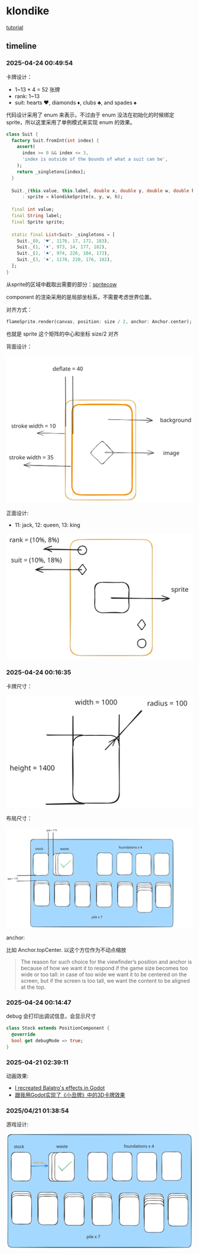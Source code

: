 # klondike

[tutorial](https://docs.flame-engine.org/latest/tutorials/klondike/klondike.html)



## timeline

### 2025-04-24 00:49:54

卡牌设计：

- 1~13 * 4 = 52 张牌
- rank: 1~13
- suit: hearts ♥, diamonds ♦, clubs ♣, and spades ♠

代码设计采用了 enum 来表示，不过由于 enum 没法在初始化的时候绑定 sprite，所以这里采用了单例模式来实现 enum 的效果。

```dart
class Suit {
  factory Suit.fromInt(int index) {
    assert(
      index >= 0 && index <= 3,
      'index is outside of the bounds of what a suit can be',
    );
    return _singletons[index];
  }

  Suit._(this.value, this.label, double x, double y, double w, double h)
      : sprite = klondikeSprite(x, y, w, h);

  final int value;
  final String label;
  final Sprite sprite;

  static final List<Suit> _singletons = [
    Suit._(0, '♥', 1176, 17, 172, 183),
    Suit._(1, '♦', 973, 14, 177, 182),
    Suit._(2, '♣', 974, 226, 184, 172),
    Suit._(3, '♠', 1178, 220, 176, 182),
  ];
}
```

从sprite的区域中截取出需要的部分：[spritecow](http://www.spritecow.com/)

component 的渲染采用的是局部坐标系，不需要考虑世界位置。

对齐方式：

```dart
flameSprite.render(canvas, position: size / 2, anchor: Anchor.center);
```

也就是 sprite 这个矩阵的中心和坐标 size/2 对齐

背面设计：

![back](docs/back.excalidraw.svg)

正面设计:

- 11: jack, 12: queen, 13: king

![front](docs/front.excalidraw.svg)

### 2025-04-24 00:16:35

卡牌尺寸：

![card](docs/card.excalidraw.svg)

布局尺寸：

![layout](docs/layout.excalidraw.svg)

anchor:

比如 Anchor.topCenter. 以这个方位作为不动点缩放

> The reason for such choice for the viewfinder’s position and anchor is because of how we want it to respond if the game size becomes too wide or too tall: in case of too wide we want it to be centered on the screen, but if the screen is too tall, we want the content to be aligned at the top.

### 2025-04-24 00:14:47

debug 会打印出调试信息，会显示尺寸

```dart
class Stock extends PositionComponent {
  @override
  bool get debugMode => true;
}
```

### 2025-04-21 02:39:11

动画效果: 

- [I recreated Balatro's effects in Godot](https://www.youtube.com/watch?v=Alwy-TH0WzE)
- [跟我用Godot实现了《小丑牌》中的3D卡牌效果](https://www.bilibili.com/video/BV1ni421y7no)

### 2025/04/21 01:38:54

游戏设计:

![design](docs/design.excalidraw.svg)